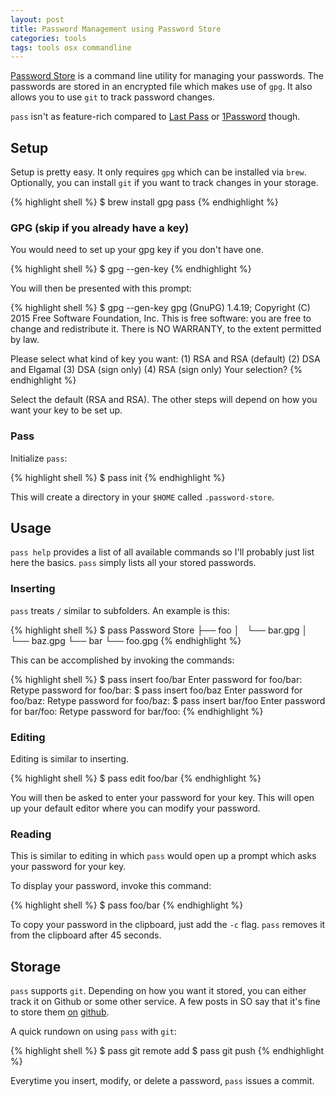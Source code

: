 ```yaml
---
layout: post
title: Password Management using Password Store
categories: tools
tags: tools osx commandline
---
```


[Password Store][1] is a command line utility for managing your passwords. The passwords are stored in an encrypted file which makes use of `gpg`. It also allows you to use `git` to track password changes.

`pass` isn't as feature-rich compared to [Last Pass](https://lastpass.com/) or [1Password](https://agilebits.com/onepassword) though.

## Setup

Setup is pretty easy. It only requires `gpg` which can be installed via `brew`. Optionally, you can install `git` if you want to track changes in your storage.

{% highlight shell %}
$ brew install gpg pass
{% endhighlight %}

### GPG (skip if you already have a key)
You would need to set up your gpg key if you don't have one.

{% highlight shell %}
$ gpg --gen-key
{% endhighlight %}

You will then be presented with this prompt:

{% highlight shell %}
$ gpg --gen-key
gpg (GnuPG) 1.4.19; Copyright (C) 2015 Free Software Foundation, Inc.
This is free software: you are free to change and redistribute it.
There is NO WARRANTY, to the extent permitted by law.

Please select what kind of key you want:
   (1) RSA and RSA (default)
   (2) DSA and Elgamal
   (3) DSA (sign only)
   (4) RSA (sign only)
Your selection?
{% endhighlight %}

Select the default (RSA and RSA). The other steps will depend on how you want your key to be set up.

### Pass

Initialize `pass`:

{% highlight shell %}
$ pass init
{% endhighlight %}

This will create a directory in your `$HOME` called `.password-store`.

## Usage

`pass help` provides a list of all available commands so I'll probably just list here the basics. `pass` simply lists all your stored passwords.

### Inserting

`pass` treats `/` similar to subfolders. An example is this:

{% highlight shell %}
$ pass
Password Store
├── foo
│   └── bar.gpg
│   └── baz.gpg
└── bar
    └── foo.gpg
{% endhighlight %}

This can be accomplished by invoking the commands:

{% highlight shell %}
$ pass insert foo/bar
Enter password for foo/bar:
Retype password for foo/bar:
$ pass insert foo/baz
Enter password for foo/baz:
Retype password for foo/baz:
$ pass insert bar/foo
Enter password for bar/foo:
Retype password for bar/foo:
{% endhighlight %}

### Editing

Editing is similar to inserting.

{% highlight shell %}
$ pass edit foo/bar
{% endhighlight %}

You will then be asked to enter your password for your key. This will open up your default editor where you can modify your password.

### Reading

This is similar to editing in which `pass` would open up a prompt which asks your password for your key.

To display your password, invoke this command:

{% highlight shell %}
$ pass foo/bar
{% endhighlight %}

To copy your password in the clipboard, just add the `-c` flag. `pass` removes it from the clipboard after 45 seconds.

## Storage

`pass` supports `git`. Depending on how you want it stored, you can either track it on Github or some other service. A few posts in SO say that it's fine to store them [on][2] [github][3].

A quick rundown on using `pass` with `git`:

{% highlight shell %}
$ pass git remote add <alias> <remote>
$ pass git push
{% endhighlight %}

Everytime you insert, modify, or delete a password, `pass` issues a commit.

[1]: http://www.passwordstore.org/
[2]: http://superuser.com/questions/981297/is-it-safe-to-store-encrypted-passwords-on-github
[3]: http://stackoverflow.com/questions/8839141/is-it-considered-good-practice-to-store-passwords-in-a-private-github-repository
